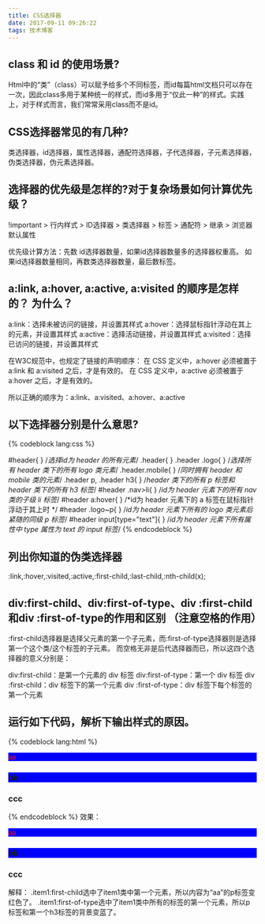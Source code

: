 ```yaml
---
title: CSS选择器
date: 2017-09-11 09:26:22
tags: 技术博客
---
```

## class 和 id 的使用场景?

Html中的“类”（class）可以赋予给多个不同标签，而id每篇html文档只可以存在一次，因此class多用于某种统一的样式，而id多用于“仅此一种”的样式。实践上，对于样式而言，我们常常采用class而不是id。

## CSS选择器常见的有几种?

类选择器，id选择器，属性选择器，通配符选择器，子代选择器，子元素选择器，伪类选择器，伪元素选择器。

## 选择器的优先级是怎样的?对于复杂场景如何计算优先级？

!important > 行内样式 > ID选择器 > 类选择器 > 标签 > 通配符 > 继承 > 浏览器默认属性

优先级计算方法：先数 id选择器数量，如果id选择器数量多的选择器权重高。
如果id选择器数量相同，再数类选择器数量，最后数标签。

## a:link, a:hover, a:active, a:visited 的顺序是怎样的？ 为什么？

a:link：选择未被访问的链接，并设置其样式
a:hover：选择鼠标指针浮动在其上的元素，并设置其样式
a:active：选择活动链接，并设置其样式
a:visited：选择已访问的链接，并设置其样式

在W3C规范中，也规定了链接的声明顺序：
在 CSS 定义中，a:hover 必须被置于 a:link 和 a:visited 之后，才是有效的。
在 CSS 定义中，a:active 必须被置于 a:hover 之后，才是有效的。

所以正确的顺序为：a:link、a:visited、a:hover、a:active

## 以下选择器分别是什么意思?

{% codeblock lang:css %}

#header{
}
/*选择id为 header 的所有元素*/
.header{
}
.header .logo{
}
/*选择所有 header 类下的所有 logo 类元素*/
.header.mobile{
}
/*同时拥有 header 和 mobile 类的元素*/
.header p, .header h3{
}
/*header 类下的所有 p 标签和 header 类下的所有 h3 标签*/
#header .nav>li{
}
/*id为 header 元素下的所有 nav 类的子级 li 标签*/
#header a:hover{
}
/*id为 header 元素下的 a 标签在鼠标指针浮动于其上时 */
#header .logo~p{
}
/*id为 header 元素下所有的 logo 类元素后紧随的同级 p 标签*/
#header input[type="text"]{
}
/*id为 header 元素下所有属性中 type 属性为 text 的 input 标签*/
{% endcodeblock %}

## 列出你知道的伪类选择器

:link,:hover,:visited,:active,:first-child,:last-child,:nth-child(x);

## div:first-child、div:first-of-type、div :first-child和div :first-of-type的作用和区别 （注意空格的作用）

:first-child选择器是选择父元素的第一个子元素，而:first-of-type选择器则是选择第一个这个类/这个标签的子元素。
而空格无非是后代选择器而已，所以这四个选择器的意义分别是：

div:first-child：是第一个元素的 div 标签
div:first-of-type：第一个 div 标签
div :first-child：div 标签下的第一个元素
div :first-of-type：div 标签下每个标签的第一个元素

## 运行如下代码，解析下输出样式的原因。

{% codeblock lang:html %}
<style>
.item1:first-child{
  color: red;
}
.item1:first-of-type{
  background: blue;
}
</style>
<div class="ct">
  <p class="item1">aa</p>
  <h3 class="item1">bb</h3>
  <h3 class="item1">ccc</h3>
</div>
{% endcodeblock %}
效果：
<style> .item1:first-child{ color: red; } .item1:first-of-type{ background: blue; } </style> <div class="ct"> <p class="item1">aa</p> <h3 class="item1">bb</h3> <h3 class="item1">ccc</h3> </div>

解释：
.item1:first-child选中了item1类中第一个元素，所以内容为“aa”的p标签变红色了。
.item1:first-of-type选中了item1类中所有的标签的第一个元素，所以p标签和第一个h3标签的背景变蓝了。

 
